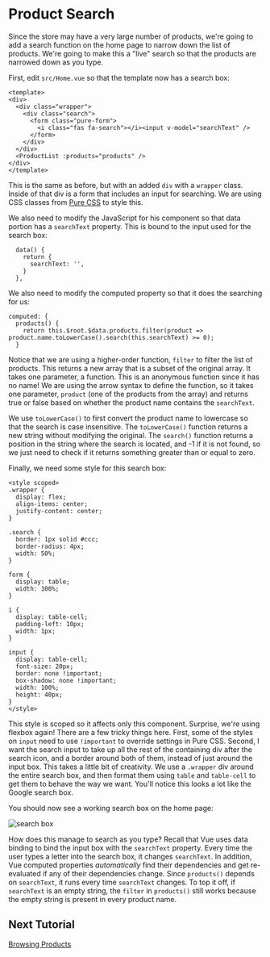 # Product Search

Since the store may have a very large number of products, we're going to add a search
function on the home page to narrow down the list of products. We're going to make
this a "live" search so that the products are narrowed down as you type.

First, edit `src/Home.vue` so that the template now has a search box:

```
<template>
<div>
  <div class="wrapper">
    <div class="search">
      <form class="pure-form">
        <i class="fas fa-search"></i><input v-model="searchText" />
      </form>
    </div>
  </div>
  <ProductList :products="products" />
</div>
</template>
```

This is the same as before, but with an added `div` with a `wrapper` class. Inside
of that div is a form that includes an input for searching. We are using
CSS classes from [Pure CSS](https://purecss.io/) to style this.

We also need to modify the JavaScript for his component so that data portion
has a `searchText` property. This is bound to the input used for the search box:

```
  data() {
    return {
      searchText: '',
    }
  },
```

We also need to modify the computed property so that it does the searching for us:

```
computed: {
  products() {
    return this.$root.$data.products.filter(product => product.name.toLowerCase().search(this.searchText) >= 0);
  }
```

Notice that we are using a higher-order function, `filter` to filter the list of
products. This returns a new array that is a subset of the original array. It takes
one parameter, a function. This is an anonymous function since it has no name!
We are using the arrow syntax to define the function, so it takes one parameter,
`product` (one of the products from the array) and returns true or false based
on whether the product name contains the `searchText`.

We use `toLowerCase()` to first convert the product name to lowercase so that
the search is case insensitive. The `toLowerCase()` function returns a new
string without modifying the original. The `search()` function returns a
position in the string where the search is located, and -1 if it is not found,
so we just need to check if it returns something greater than or equal to zero.

Finally, we need some style for this search box:

```
<style scoped>
.wrapper {
  display: flex;
  align-items: center;
  justify-content: center;
}

.search {
  border: 1px solid #ccc;
  border-radius: 4px;
  width: 50%;
}

form {
  display: table;
  width: 100%;
}

i {
  display: table-cell;
  padding-left: 10px;
  width: 1px;
}

input {
  display: table-cell;
  font-size: 20px;
  border: none !important;
  box-shadow: none !important;
  width: 100%;
  height: 40px;
}
</style>
```

This style is scoped so it affects only this component. Surprise, we're using flexbox
again! There are a few tricky things here. First, some of the styles on `input` need
to use `!important` to override settings in Pure CSS. Second, I want the search
input to take up all the rest of the containing div after the search icon, and a border
around both of them, instead of just around the input box. This takes a little bit of
creativity. We use a `.wrapper` div around the entire search box, and then format
them using `table` and `table-cell` to get them to behave the way we want. You'll
notice this looks a lot like the Google search box.

You should now see a working search box on the home page:

![search box](/screenshots/searchbox.png)

How does this manage to search as you type? Recall that Vue uses data binding
to bind the input box with the `searchText` property. Every time the user types
a letter into the search box, it changes `searchText`. In addition, Vue computed
properties *automatically* find their dependencies and get re-evaluated if any
of their dependencies change. Since `products()` depends on `searchText`, it runs
every time `searchText` changes. To top it off, if `searchText` is an empty string,
the `filter` in `products()` still works because the empty string is present in
every product name.

## Next Tutorial

[Browsing Products](/tutorials/6-Browsing-Products.md)
